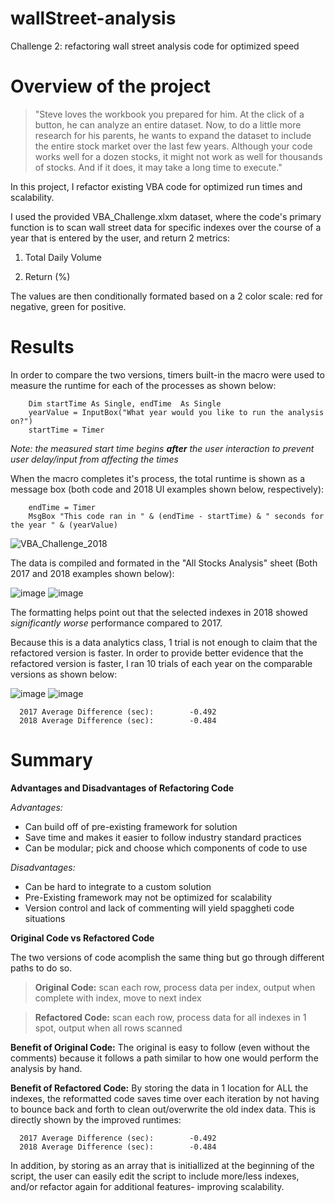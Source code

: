 # wallStreet-analysis
Challenge 2: refactoring wall street analysis code for optimized speed

# Overview of the project

>"Steve loves the workbook you prepared for him. At the click of a button, he can analyze an entire dataset. Now, to do a little more research for his parents, he wants to expand the dataset to include the entire stock market over the last few years. Although your code works well for a dozen stocks, it might not work as well for thousands of stocks. And if it does, it may take a long time to execute."

In this project, I refactor existing VBA code for optimized run times and scalability.

I used the provided VBA_Challenge.xlxm dataset, where the code's primary function is to scan wall street data for specific indexes over the course of a year that is entered by the user, and return 2 metrics:

1. Total Daily Volume

2. Return (%)

The values are then conditionally formated based on a 2 color scale: red for negative, green for positive.

# Results

In order to compare the two versions, timers built-in the macro were used to measure the runtime for each of the processes as shown below:

```
    Dim startTime As Single, endTime  As Single
    yearValue = InputBox("What year would you like to run the analysis on?")
    startTime = Timer  
```

*Note: the measured start time begins **after** the user interaction to prevent user delay/input from affecting the times*

When the macro completes it's process, the total runtime is shown as a message box (both code and 2018 UI examples shown below, respectively):


```
    endTime = Timer
    MsgBox "This code ran in " & (endTime - startTime) & " seconds for the year " & (yearValue)
```
![VBA_Challenge_2018](https://user-images.githubusercontent.com/80546200/111920950-e9903380-8a5f-11eb-8a1f-dbd50c24299f.png)

The data is compiled and formated in the "All Stocks Analysis" sheet (Both 2017 and 2018 examples shown below):


![image](https://user-images.githubusercontent.com/80546200/111920968-12b0c400-8a60-11eb-8095-fda038f73c7c.png)
![image](https://user-images.githubusercontent.com/80546200/111921021-573c5f80-8a60-11eb-9eaf-ee75f2c61d7a.png)

The formatting helps point out that the selected indexes in 2018 showed *significantly worse* performance compared to 2017.

Because this is a data analytics class, 1 trial is not enough to claim that the refactored version is faster. In order to provide better evidence that the refactored version is faster, I ran 10 trials of each year on the comparable versions as shown below:

![image](https://user-images.githubusercontent.com/80546200/111921357-20ffdf80-8a62-11eb-9029-a08928591d88.png)
![image](https://user-images.githubusercontent.com/80546200/111921452-aa171680-8a62-11eb-90ec-2fbb299f514e.png)
```
  2017 Average Difference (sec):		-0.492
  2018 Average Difference (sec):		-0.484
```
# Summary

**Advantages and Disadvantages of Refactoring Code**

*Advantages:*
- Can build off of pre-existing framework for solution
- Save time and makes it easier to follow industry standard practices
- Can be modular; pick and choose which components of code to use

*Disadvantages:*
- Can be hard to integrate to a custom solution
- Pre-Existing framework may not be optimized for scalability
- Version control and lack of commenting will yield spaggheti code situations

**Original Code vs Refactored Code**

The two versions of code acomplish the same thing but go through different paths to do so.

>**Original Code:** scan each row, process data per index, output when complete with index, move to next index

>**Refactored Code:** scan each row, process data for all indexes in 1 spot, output when all rows scanned

**Benefit of Original Code:** The original is easy to follow (even without the comments) because it follows a path similar to how one would perform the analysis by hand.

**Benefit of Refactored Code:** By storing the data in 1 location for ALL the indexes, the reformatted code saves time over each iteration by not having to bounce back and forth to clean out/overwrite the old index data. This is directly shown by the improved runtimes:
```
  2017 Average Difference (sec):		-0.492
  2018 Average Difference (sec):		-0.484
```
In addition, by storing as an array that is initiallized at the beginning of the script, the user can easily edit the script to include more/less indexes, and/or refactor again for additional features- improving scalability.




